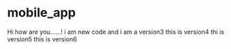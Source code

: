 # mobile_app
Hi how are you......!
i am new code
and i am a version3
this is version4
thi is version5
this is version6
